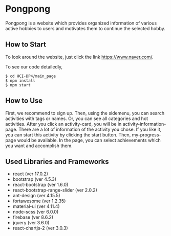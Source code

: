 # Pongpong

Pongpong is a website which provides organized information of various active hobbies to users and motivates them to continue the selected hobby.

## How to Start

To look around the website, just click the link <https://www.naver.com/>.

To see our code detailedly,
```
$ cd HCI-DP4/main_page
$ npm install
$ npm start
```

## How to Use

First, we recommend to sign up. Then, using the sidemenu, you can search activities with tags or names. Or, you can see all categories and hot activities.
After you click an activity-card, you will be in activity-information-page. There are a lot of information of the activity you chose.
If you like it, you can start this activity by clicking the start button. Then, my-progress-page would be available. In the page, you can select achievements which you want and accomplish them.

## Used Libraries and Frameworks
* react (ver 17.0.2)
* bootstrap (ver 4.5.3)
* react-bootstrap (ver 1.6.0)
* react-bootstrap-range-slider (ver 2.0.2)
* ant-design (ver 4.15.5)
* fortawesome (ver 1.2.35)
* material-ui (ver 4.11.4)
* node-scss (ver 6.0.0)
* firebase (ver 8.6.2)
* jquery (ver 3.6.0)
* react-chartjs-2 (ver 3.0.3)
